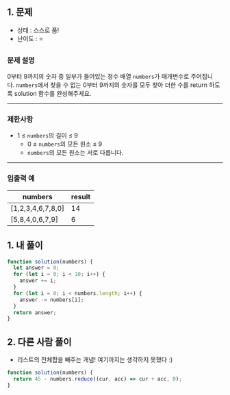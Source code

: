 ## 1. 문제

- 상태 : 스스로 품!
- 난이도 : ⭐

### **문제 설명**

0부터 9까지의 숫자 중 일부가 들어있는 정수 배열 `numbers`가 매개변수로 주어집니다. `numbers`에서 찾을 수 없는 0부터 9까지의 숫자를 모두 찾아 더한 수를 return 하도록 solution 함수를 완성해주세요.

---

### 제한사항

- 1 ≤ `numbers`의 길이 ≤ 9
  - 0 ≤ `numbers`의 모든 원소 ≤ 9
  - `numbers`의 모든 원소는 서로 다릅니다.

---

### 입출력 예

| numbers           | result |
| ----------------- | ------ |
| [1,2,3,4,6,7,8,0] | 14     |
| [5,8,4,0,6,7,9]   | 6      |

## 1. 내 풀이

```jsx
function solution(numbers) {
  let answer = 0;
  for (let i = 0; i < 10; i++) {
    answer += i;
  }
  for (let i = 0; i < numbers.length; i++) {
    answer -= numbers[i];
  }
  return answer;
}
```

## 2. 다른 사람 풀이

- 리스트의 전체합을 빼주는 개념! 여기까지는 생각하지 못했다 :)

```jsx
function solution(numbers) {
  return 45 - numbers.reduce((cur, acc) => cur + acc, 0);
}
```
